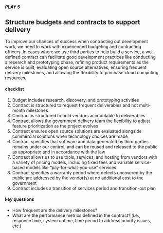 ##### PLAY 5

## Structure budgets and contracts to support delivery

To improve our chances of success when contracting out development work, we need to work with experienced budgeting and contracting officers. In cases where we use third parties to help build a service, a well-defined contract can facilitate good development practices like conducting a research and prototyping phase, refining product requirements as the service is built, evaluating open source alternatives, ensuring frequent delivery milestones, and allowing the flexibility to purchase cloud computing resources.

#### checklist
1. Budget includes research, discovery, and prototyping activities
2. Contract is structured to request frequent deliverables and not multi-month milestones
3. Contract is structured to hold vendors accountable to deliverables 
4. Contract allows the government delivery team the flexibility to adjust feature prioritization as the project evolves
5. Contract ensures open source solutions are evaluated alongside commercial solutions when technology choices are made
6. Contract specifies that software and data generated by third parties remains under our control, and can be reused and released to the public as appropriate and in accordance with the law
7. Contract allows us to use tools, services, and hosting from vendors with a variety of pricing models, including fixed fees and variable service-based models like “pay-for-what-you-use” services
8. Contract specifies a warranty period where defects uncovered by the public are addressed by the vendor(s) at no additional cost to the government
9. Contract includes a transition of services period and transition-out plan



#### key questions
- How frequent are the delivery milestones?
- What are the performance metrics defined in the contract? (i.e., response time, system uptime, time period to address priority issues, etc.) 
